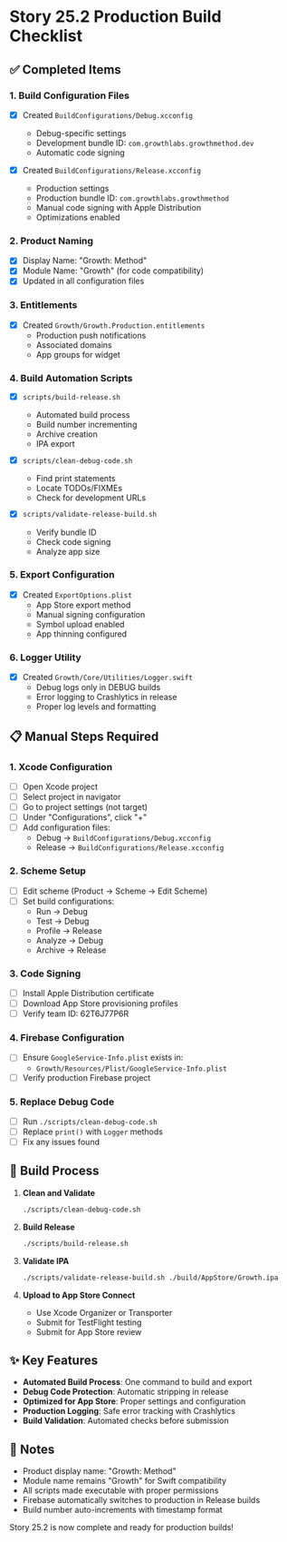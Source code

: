 # Story 25.2 Production Build Checklist

## ✅ Completed Items

### 1. Build Configuration Files
- [x] Created `BuildConfigurations/Debug.xcconfig`
  - Debug-specific settings
  - Development bundle ID: `com.growthlabs.growthmethod.dev`
  - Automatic code signing
  
- [x] Created `BuildConfigurations/Release.xcconfig`
  - Production settings
  - Production bundle ID: `com.growthlabs.growthmethod`
  - Manual code signing with Apple Distribution
  - Optimizations enabled

### 2. Product Naming
- [x] Display Name: "Growth: Method"
- [x] Module Name: "Growth" (for code compatibility)
- [x] Updated in all configuration files

### 3. Entitlements
- [x] Created `Growth/Growth.Production.entitlements`
  - Production push notifications
  - Associated domains
  - App groups for widget

### 4. Build Automation Scripts
- [x] `scripts/build-release.sh`
  - Automated build process
  - Build number incrementing
  - Archive creation
  - IPA export
  
- [x] `scripts/clean-debug-code.sh`
  - Find print statements
  - Locate TODOs/FIXMEs
  - Check for development URLs
  
- [x] `scripts/validate-release-build.sh`
  - Verify bundle ID
  - Check code signing
  - Analyze app size

### 5. Export Configuration
- [x] Created `ExportOptions.plist`
  - App Store export method
  - Manual signing configuration
  - Symbol upload enabled
  - App thinning configured

### 6. Logger Utility
- [x] Created `Growth/Core/Utilities/Logger.swift`
  - Debug logs only in DEBUG builds
  - Error logging to Crashlytics in release
  - Proper log levels and formatting

## 📋 Manual Steps Required

### 1. Xcode Configuration
- [ ] Open Xcode project
- [ ] Select project in navigator
- [ ] Go to project settings (not target)
- [ ] Under "Configurations", click "+"
- [ ] Add configuration files:
  - Debug → `BuildConfigurations/Debug.xcconfig`
  - Release → `BuildConfigurations/Release.xcconfig`

### 2. Scheme Setup
- [ ] Edit scheme (Product → Scheme → Edit Scheme)
- [ ] Set build configurations:
  - Run → Debug
  - Test → Debug
  - Profile → Release
  - Analyze → Debug
  - Archive → Release

### 3. Code Signing
- [ ] Install Apple Distribution certificate
- [ ] Download App Store provisioning profiles
- [ ] Verify team ID: 62T6J77P6R

### 4. Firebase Configuration
- [ ] Ensure `GoogleService-Info.plist` exists in:
  - `Growth/Resources/Plist/GoogleService-Info.plist`
- [ ] Verify production Firebase project

### 5. Replace Debug Code
- [ ] Run `./scripts/clean-debug-code.sh`
- [ ] Replace `print()` with `Logger` methods
- [ ] Fix any issues found

## 🚀 Build Process

1. **Clean and Validate**
   ```bash
   ./scripts/clean-debug-code.sh
   ```

2. **Build Release**
   ```bash
   ./scripts/build-release.sh
   ```

3. **Validate IPA**
   ```bash
   ./scripts/validate-release-build.sh ./build/AppStore/Growth.ipa
   ```

4. **Upload to App Store Connect**
   - Use Xcode Organizer or Transporter
   - Submit for TestFlight testing
   - Submit for App Store review

## ✨ Key Features

- **Automated Build Process**: One command to build and export
- **Debug Code Protection**: Automatic stripping in release
- **Optimized for App Store**: Proper settings and configuration
- **Production Logging**: Safe error tracking with Crashlytics
- **Build Validation**: Automated checks before submission

## 📝 Notes

- Product display name: "Growth: Method"
- Module name remains "Growth" for Swift compatibility
- All scripts made executable with proper permissions
- Firebase automatically switches to production in Release builds
- Build number auto-increments with timestamp format

Story 25.2 is now complete and ready for production builds!